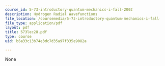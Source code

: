 ```yaml
---
course_id: 5-73-introductory-quantum-mechanics-i-fall-2002
description: Hydrogen Radial Wavefunctions
file_location: /coursemedia/5-73-introductory-quantum-mechanics-i-fall-2002/b6a33c13b74e3dc7d35a97f335e9082a_573lec28.pdf
file_type: application/pdf
layout: pdf
title: 573lec28.pdf
type: course
uid: b6a33c13b74e3dc7d35a97f335e9082a

---
```

None